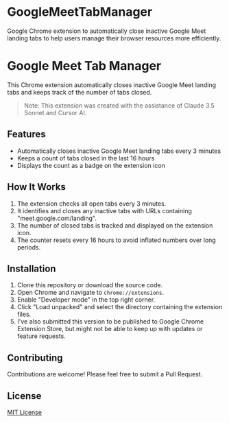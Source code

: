 # GoogleMeetTabManager
Google Chrome extension to automatically close inactive Google Meet landing tabs to help users manage their browser resources more efficiently.
# Google Meet Tab Manager

This Chrome extension automatically closes inactive Google Meet landing tabs and keeps track of the number of tabs closed.

> Note: This extension was created with the assistance of Claude 3.5 Sonnet and Cursor AI.

## Features

- Automatically closes inactive Google Meet landing tabs every 3 minutes
- Keeps a count of tabs closed in the last 16 hours
- Displays the count as a badge on the extension icon


## How It Works

1. The extension checks all open tabs every 3 minutes.
2. It identifies and closes any inactive tabs with URLs containing "meet.google.com/landing".
3. The number of closed tabs is tracked and displayed on the extension icon.
4. The counter resets every 16 hours to avoid inflated numbers over long periods.

## Installation

1. Clone this repository or download the source code.
2. Open Chrome and navigate to `chrome://extensions`.
3. Enable "Developer mode" in the top right corner.
4. Click "Load unpacked" and select the directory containing the extension files.
5. I've also submitted this version to be published to Google Chrome Extension Store, but might not be able to keep up with updates or feature requests.

## Contributing

Contributions are welcome! Please feel free to submit a Pull Request.

## License

[MIT License](LICENSE)

